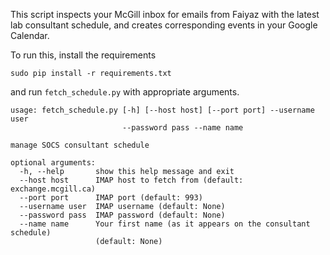 This script inspects your McGill inbox for emails from Faiyaz with the
latest lab consultant schedule, and creates corresponding events in your
Google Calendar.

To run this, install the requirements

    sudo pip install -r requirements.txt
    
and run `fetch_schedule.py` with appropriate arguments.

    usage: fetch_schedule.py [-h] [--host host] [--port port] --username user
                             --password pass --name name

    manage SOCS consultant schedule

    optional arguments:
      -h, --help       show this help message and exit
      --host host      IMAP host to fetch from (default: exchange.mcgill.ca)
      --port port      IMAP port (default: 993)
      --username user  IMAP username (default: None)
      --password pass  IMAP password (default: None)
      --name name      Your first name (as it appears on the consultant schedule)
                       (default: None)
